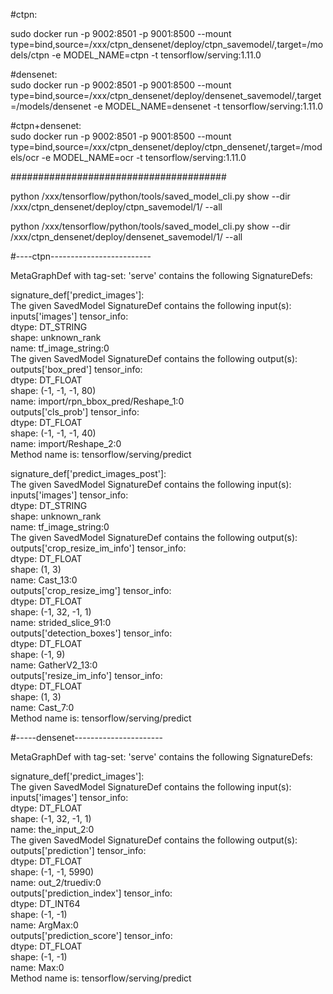 #ctpn:    
    
sudo docker run -p 9002:8501 -p 9001:8500 --mount type=bind,source=/xxx/ctpn_densenet/deploy/ctpn_savemodel/,target=/models/ctpn -e MODEL_NAME=ctpn -t tensorflow/serving:1.11.0
    
#densenet:    
sudo docker run -p 9002:8501 -p 9001:8500 --mount type=bind,source=/xxx/ctpn_densenet/deploy/densenet_savemodel/,target=/models/densenet -e MODEL_NAME=densenet -t tensorflow/serving:1.11.0
    
#ctpn+densenet:    
sudo docker run -p 9002:8501 -p 9001:8500 --mount type=bind,source=/xxx/ctpn_densenet/deploy/ctpn_densenet/,target=/models/ocr -e MODEL_NAME=ocr -t tensorflow/serving:1.11.0
    
#######################################    
    
python /xxx/tensorflow/python/tools/saved_model_cli.py show --dir /xxx/ctpn_densenet/deploy/ctpn_savemodel/1/ --all
    
python /xxx/tensorflow/python/tools/saved_model_cli.py show --dir /xxx/ctpn_densenet/deploy/densenet_savemodel/1/ --all
    
    
#----ctpn-------------------------    
    
MetaGraphDef with tag-set: 'serve' contains the following SignatureDefs:  
    
signature_def['predict_images']:  
  The given SavedModel SignatureDef contains the following input(s):  
    inputs['images'] tensor_info:  
        dtype: DT_STRING  
        shape: unknown_rank  
        name: tf_image_string:0  
  The given SavedModel SignatureDef contains the following output(s):  
    outputs['box_pred'] tensor_info:  
        dtype: DT_FLOAT  
        shape: (-1, -1, -1, 80)  
        name: import/rpn_bbox_pred/Reshape_1:0  
    outputs['cls_prob'] tensor_info:  
        dtype: DT_FLOAT  
        shape: (-1, -1, -1, 40)  
        name: import/Reshape_2:0   
  Method name is: tensorflow/serving/predict  
  
signature_def['predict_images_post']:  
  The given SavedModel SignatureDef contains the following input(s):  
    inputs['images'] tensor_info:  
        dtype: DT_STRING   
        shape: unknown_rank  
        name: tf_image_string:0  
  The given SavedModel SignatureDef contains the following output(s):  
    outputs['crop_resize_im_info'] tensor_info:  
        dtype: DT_FLOAT  
        shape: (1, 3)  
        name: Cast_13:0  
    outputs['crop_resize_img'] tensor_info:  
        dtype: DT_FLOAT  
        shape: (-1, 32, -1, 1)  
        name: strided_slice_91:0  
    outputs['detection_boxes'] tensor_info:  
        dtype: DT_FLOAT  
        shape: (-1, 9)  
        name: GatherV2_13:0  
    outputs['resize_im_info'] tensor_info:  
        dtype: DT_FLOAT  
        shape: (1, 3)  
        name: Cast_7:0  
  Method name is: tensorflow/serving/predict  
  
#-----densenet----------------------    
    
MetaGraphDef with tag-set: 'serve' contains the following SignatureDefs:  
    
signature_def['predict_images']:  
  The given SavedModel SignatureDef contains the following input(s):  
    inputs['images'] tensor_info:  
        dtype: DT_FLOAT  
        shape: (-1, 32, -1, 1)  
        name: the_input_2:0  
  The given SavedModel SignatureDef contains the following output(s):  
    outputs['prediction'] tensor_info:  
        dtype: DT_FLOAT  
        shape: (-1, -1, 5990)  
        name: out_2/truediv:0  
    outputs['prediction_index'] tensor_info:  
        dtype: DT_INT64    
        shape: (-1, -1)  
        name: ArgMax:0  
    outputs['prediction_score'] tensor_info:  
        dtype: DT_FLOAT  
        shape: (-1, -1)  
        name: Max:0  
  Method name is: tensorflow/serving/predict  
    
    
  


